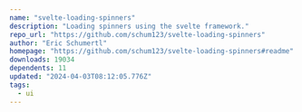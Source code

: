 ```yaml
---
name: "svelte-loading-spinners"
description: "Loading spinners using the svelte framework."
repo_url: "https://github.com/schum123/svelte-loading-spinners"
author: "Eric Schumertl"
homepage: "https://github.com/schum123/svelte-loading-spinners#readme"
downloads: 19034
dependents: 11
updated: "2024-04-03T08:12:05.776Z"
tags: 
  - ui
---
```

